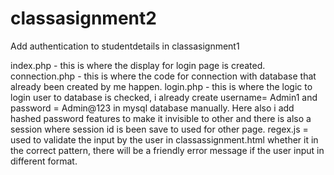 # classasignment2
Add authentication to studentdetails in classasignment1

index.php - this is where the display for login page is created.
connection.php - this is where the code for connection with database that already been created by me happen.
login.php - this is where the logic to login user to database is checked, i already create username= Admin1 and password = Admin@123 in mysql database manually. Here also i add hashed password features to make it invisible to other and there is also a session where session id is been save to used for other page.
regex.js =  used to validate the input by the user in classassignment.html whether it in the correct pattern, there will be a friendly error message if the user input in different format.


